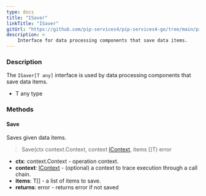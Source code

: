 ```yaml
---
type: docs
title: "ISaver"
linkTitle: "ISaver"
gitUrl: "https://github.com/pip-services4/pip-services4-go/tree/main/pip-services4-persistence-go"
description: >
    Interface for data processing components that save data items.
---
```


### Description

The `ISaver[T any]` interface is used by data processing components that save data items.

- T any type

### Methods

#### Save
Saves given data items.

> Save(ctx context.Context, context [IContext](../../../components/context/icontext), items []T) error

- **ctx**: context.Context - operation context.
- **context**: [IContext](../../../components/context/icontext) - (optional) a context to trace execution through a call chain.
- **items**: T[] - a list of items to save.
- **returns**: error - returns error if not saved

